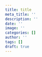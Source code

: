 ```yaml
---
title: title
meta_title: ''
description: ''
date: ''
image: ''
categories: []
author: ''
tags: []
draft: true
---
```

